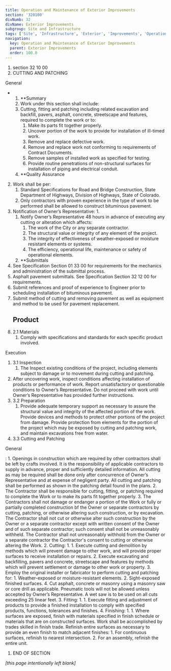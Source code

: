 ```yaml
---
title: Operation and Maintenance of Exterior Improvements
section: '320100'
divNumb: 32
divName: Exterior Improvements
subgroup: Site and Infrastructure
tags: ['Site', 'Infrastructure', 'Exterior', 'Improvements', 'Operation', 'Maintenance']
navigation:
  key: Operation and Maintenance of Exterior Improvements
  parent: Exterior Improvements
  order: 100.0
---
```


   1. section 32 10 00
   1. CUTTING AND PATCHING

General

* 
	1. **Summary
   1. Work under this section shall include:
	1. Cutting, fitting and patching including related excavation and backfill, pavers, asphalt, concrete, streetscape and features, required to complete the work or to:
		1. Make its parts fit together properly. 
		2. Uncover portion of the work to provide for installation of ill-timed work. 
		3. Remove and replace defective work. 
		4. Remove and replace work not conforming to requirements of Contract Documents. 
		5. Remove samples of installed work as specified for testing. 
		6. Provide routine penetrations of non-structural surfaces for installation of piping and electrical conduit.
	2. **Quality Assurance
2. Work shall be per:
	1. Standard Specifications for Road and Bridge Construction, State Department of Highways, Division of Highways, State of Colorado. 
	2. Only contractors with proven experience in the type of work to be performed shall be allowed to construct bituminous pavement.
3. Notification of Owner’s Representative:
      1. 
	1. Notify Owner’s Representative 48 hours in advance of executing any cutting or alteration which affects: 
		1. The work of the City or any separate contractor. 
		2. The structural value or integrity of any element of the project. 
		3. The integrity of effectiveness of weather-exposed or moisture resistant elements or systems. 
		4. The efficiency, operational life, maintenance or safety of operational elements.
	2. **Submittals
4. See Specification Section 01 33 00 for requirements for the mechanics and administration of the submittal process.
5. Asphalt pavement submittals. See Specification Section 32 12 00 for requirements.
6. Submit references and proof of experience to Engineer prior to scheduling installation of bituminous pavement. 
7. Submit method of cutting and removing pavement as well as equipment and method to be used for pavement replacement.
   ## Product
1. 2.1 Materials
   1. Comply with specifications and standards for each specific product involved.

Execution
1. 3.1 Inspection
   1. The Inspect existing conditions of the project, including elements subject to damage or to movement during cutting and patching. 
2. After uncovering work, inspect conditions affecting installation of products or performance of work. Report unsatisfactory or questionable conditions to Owner’s Representative. Do not proceed with work until Owner’s Representative has provided further instructions. 
1. 3.2 Preparation
   1. Provide adequate temporary support as necessary to assure the structural value and integrity of the affected portion of the work. Provide devices and methods to protect other portions of the project from damage. Provide protection from elements for the portion of the project which may be exposed by cutting and patching work, and maintain excavations free from water.
1. 3.3 Cutting and Patching

General

: 
	1. Openings in construction which are required by other contractors shall be left by crafts involved. It is the responsibility of applicable contractors to supply in advance, proper and sufficiently detailed information. All cutting as may be required shall be done only after concurrence of Owner’s Representative and at expense of negligent party. All cutting and patching shall be performed as shown in the patching detail found in the plans. 
	2. The Contractor shall be responsible for cutting, fitting, or patching required to complete the Work or to make its parts fit together properly. 
	3. The Contractors shall not damage or endanger a portion of the Work or fully or partially completed construction bf the Owner or separate contractors by cutting, patching, or otherwise altering such construction, or by excavation. The Contractor shall not cut or otherwise alter such construction by the Owner or a separate contractor except with written consent of the Owner and of such separate contractor; such consent shall not be unreasonably withheld. The Contractor shall not unreasonably withhold from the Owner or a separate contractor the Contractor's consent to cutting or otherwise altering the Work.
2. Cutting:
      1. 
	1. Execute cutting and demolition by methods which will prevent damage to other work, and will provide proper surfaces to receive installation or repairs. 
	2. Execute excavating and backfilling, pavers and concrete, streetscape and features by methods which will prevent settlement or damage to other work or property. 
	3. Employ the original installer or fabricator to perform cutting and patching for: 
		1. Weather-exposed or moisture-resistant elements. 
		2. Sight-exposed finished surfaces.
	4. Cut asphalt, concrete or masonry using a masonry saw or core drill as applicable. Pneumatic tools will not be allowed unless accepted by Owner’s Representative. A wet saw is to be used on all cuts exceeding 25 linear feet.
3. Fitting:
      1. 
	1. Execute fitting and adjustment of products to provide a finished installation to comply with specified products, functions, tolerances and finishes.
4. Finishing:
      1. 
	1. Where surfaces are exposed, finish with materials specified in finish schedule or materials that are on constructed surfaces. Work shall be accomplished by trades skilled in finish trade. Refinish entire surfaces as necessary to provide an even finish to match adjacent finishes: 
		1. For continuous surfaces, refinish to nearest intersection. 
		2. For an assembly, refinish the entire unit.
1. END OF SECTION

*[this page intentionally left blank]*

